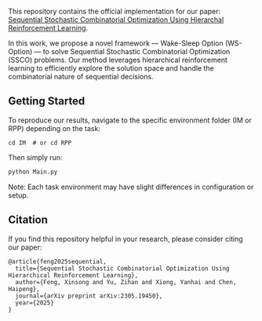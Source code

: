 This repository contains the official implementation for our paper: [Sequential Stochastic Combinatorial Optimization Using Hierarchal Reinforcement Learning](https://arxiv.org/abs/2305.19450).

In this work, we propose a novel framework — Wake-Sleep Option (WS-Option) — to solve Sequential Stochastic Combinatorial Optimization (SSCO) problems.
Our method leverages hierarchical reinforcement learning to efficiently explore the solution space and handle the combinatorial nature of sequential decisions.

## Getting Started
To reproduce our results, navigate to the specific environment folder (IM or RPP) depending on the task:
```
cd IM  # or cd RPP
```
Then simply run:
```bash
python Main.py
```
Note: Each task environment may have slight differences in configuration or setup.

## Citation
If you find this repository helpful in your research, please consider citing our paper:
```
@article{feng2025sequential,
  title={Sequential Stochastic Combinatorial Optimization Using Hierarchical Reinforcement Learning},
  author={Feng, Xinsong and Yu, Zihan and Xiong, Yanhai and Chen, Haipeng},
  journal={arXiv preprint arXiv:2305.19450},
  year={2025}
}
```